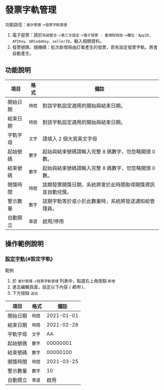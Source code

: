 #  發票字軌管理


功能路徑：`會計管理->發票字軌管理 `
1. 電子發票：請於`系統整合->第三方設定->電子發票 - 臺灣財政部->欄位：AppID、APIKey、QRCodeKey、sellerID`，輸入相關資料。
1. 發票號碼、隨機碼：批次新增與由訂單產生的發票，若有設定發票字軌，將會自動產生。



##  功能說明

| 項目  | 格式 | 備註 |
|---|---|---|
|開始日期|`時間`|對該字軌設定適用的開始與結束日期。|
|結束日期|`時間`|對該字軌設定適用的開始與結束日期。|
|字軌字母|`文字`|請填入 2 個大寫英文字母|
|起始號碼|`數字`|起始與結束號碼請輸入完整 8 碼數字，勿忽略開頭 0 數。|
|結束號碼|`數字`|起始與結束號碼請輸入完整 8 碼數字，勿忽略開頭 0 數。|
|開獎時間|`時間`|該期發票開獎日期，系統將會於此時間取得開獎資訊並自動兌獎。|
|警示數量|`數字`|該期字軌等於或小於此數量時，系統將發送通知給管理員。|
|自動開立|`單選`|啟用/停用|

##  操作範例說明



### [設定字軌](/guide/receipt-number#設定字軌){#設定字軌}

範例


1. 於 `會計管理->發票字軌管理` 列表中，點選右上角按鈕 `新增`
2. 進去編輯頁面，設定以下內容 _( 範例 )_，
3. 下方按鈕 `送出`


| 項目  | 格式 | 備註 |
|---|---|---|
|開始日期|`時間`|2021-01-01|
|結束日期|`時間`|2021-02-28|
|字軌字母|`文字`|AA|
|起始號碼|`數字`|00000001|
|結束號碼|`數字`|00000100|
|開獎時間|`時間`|2021-03-25|
|警示數量|`數字`|10|
|自動開立|`單選`|啟用|
